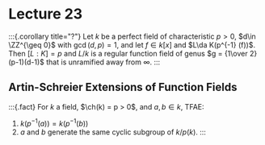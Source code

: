 # Lecture 23

:::{.corollary title="?"}
Let $k$ be a perfect field of characteristic $p>0$, $d\in \ZZ^{\geq 0}$ with $\gcd(d, p) = 1$, and let $f\in k[x]$ and $L\da K(p^{-1} (f))$.
Then $[L:K] = p$ and $L/k$ is a regular function field of genus $g = {1\over 2}(p-1)(d-1)$ that is unramified away from $\infty$.
:::

## Artin-Schreier Extensions of Function Fields

:::{.fact}
For $k$ a field, $\ch(k) = p > 0$, and $a, b\in k$, TFAE:

1. $k(p^{-1}(a)) = k(p^{-1}(b))$
2. $a$ and $b$ generate the same cyclic subgroup of $k/p(k)$.
:::
